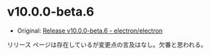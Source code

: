 # v10.0.0-beta.6

- Original: [Release v10.0.0-beta.6 - electron/electron](https://github.com/electron/electron/releases/tag/v10.0.0-beta.6)

リリース ページは存在しているが変更点の言及はなし。欠番と思われる。
